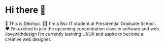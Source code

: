 # Hi there 👋

<!--
**Sht-Dikshya/Sht-Dikshya** is a ✨ _special_ ✨ repository because its `README.md` (this file) appears on your GitHub profile.

Here are some ideas to get you started:-->

👧 This is Dikshya.
🧑‍🎓 I'm a Bsc.IT student at Presidential Graduate School.
❤️ I’m excited to join the upcoming concentration class in software and web.
:lovewithdesign I’m currently learning UI/UX and aspire to become a creative web designer.

